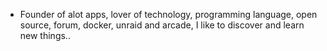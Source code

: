 - Founder of alot apps, lover of technology, programming language, open source, forum, docker, unraid and arcade, I like to discover and learn new things..
  <br>






























































































































































































































































































































































































































































































































































































































































































































































































































































































































































































































































































































































































































































































































































































































































































































































































































































































































































































































































































































































































































































































































































































































































































































































































































































































































































































































































































































































































































































































































































































































































































































































































































































































































































































































































































































































































































































































































































































































